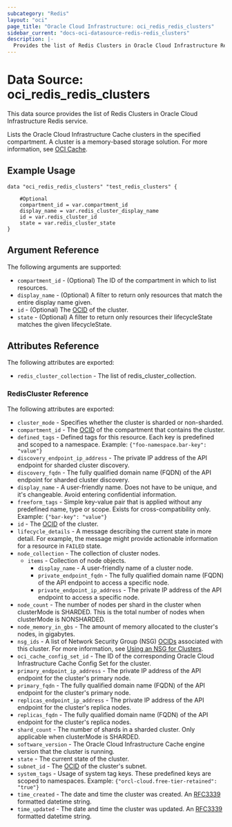 ```yaml
---
subcategory: "Redis"
layout: "oci"
page_title: "Oracle Cloud Infrastructure: oci_redis_redis_clusters"
sidebar_current: "docs-oci-datasource-redis-redis_clusters"
description: |-
  Provides the list of Redis Clusters in Oracle Cloud Infrastructure Redis service
---
```


# Data Source: oci_redis_redis_clusters
This data source provides the list of Redis Clusters in Oracle Cloud Infrastructure Redis service.

Lists the Oracle Cloud Infrastructure Cache clusters in the specified compartment. A cluster is a memory-based storage solution. For more information, see [OCI Cache](https://docs.cloud.oracle.com/iaas/Content/ocicache/home.htm).


## Example Usage

```hcl
data "oci_redis_redis_clusters" "test_redis_clusters" {

	#Optional
	compartment_id = var.compartment_id
	display_name = var.redis_cluster_display_name
	id = var.redis_cluster_id
	state = var.redis_cluster_state
}
```

## Argument Reference

The following arguments are supported:

* `compartment_id` - (Optional) The ID of the compartment in which to list resources.
* `display_name` - (Optional) A filter to return only resources that match the entire display name given.
* `id` - (Optional) The [OCID](https://docs.cloud.oracle.com/iaas/Content/General/Concepts/identifiers.htm#Oracle) of the cluster.
* `state` - (Optional) A filter to return only resources their lifecycleState matches the given lifecycleState.


## Attributes Reference

The following attributes are exported:

* `redis_cluster_collection` - The list of redis_cluster_collection.

### RedisCluster Reference

The following attributes are exported:

* `cluster_mode` - Specifies whether the cluster is sharded or non-sharded.
* `compartment_id` - The [OCID](https://docs.cloud.oracle.com/iaas/Content/General/Concepts/identifiers.htm#Oracle) of the compartment that contains the cluster.
* `defined_tags` - Defined tags for this resource. Each key is predefined and scoped to a namespace. Example: `{"foo-namespace.bar-key": "value"}` 
* `discovery_endpoint_ip_address` - The private IP address of the API endpoint for sharded cluster discovery.
* `discovery_fqdn` - The fully qualified domain name (FQDN) of the API endpoint for sharded cluster discovery.
* `display_name` - A user-friendly name. Does not have to be unique, and it's changeable. Avoid entering confidential information.
* `freeform_tags` - Simple key-value pair that is applied without any predefined name, type or scope. Exists for cross-compatibility only. Example: `{"bar-key": "value"}` 
* `id` - The [OCID](https://docs.cloud.oracle.com/iaas/Content/General/Concepts/identifiers.htm#Oracle) of the cluster.
* `lifecycle_details` - A message describing the current state in more detail. For example, the message might provide actionable information for a resource in `FAILED` state.
* `node_collection` - The collection of  cluster nodes.
	* `items` - Collection of node objects.
		* `display_name` - A user-friendly name of a cluster node.
		* `private_endpoint_fqdn` - The fully qualified domain name (FQDN) of the API endpoint to access a specific node.
		* `private_endpoint_ip_address` - The private IP address of the API endpoint to access a specific node.
* `node_count` - The number of nodes per shard in the cluster when clusterMode is SHARDED. This is the total number of nodes when clusterMode is NONSHARDED.
* `node_memory_in_gbs` - The amount of memory allocated to the cluster's nodes, in gigabytes.
* `nsg_ids` - A list of Network Security Group (NSG) [OCIDs](https://docs.cloud.oracle.com/iaas/Content/General/Concepts/identifiers.htm) associated with this cluster. For more information, see [Using an NSG for Clusters](https://docs.cloud.oracle.com/iaas/Content/ocicache/connecttocluster.htm#connecttocluster__networksecuritygroup). 
* `oci_cache_config_set_id` - The ID of the corresponding Oracle Cloud Infrastructure Cache Config Set for the cluster.
* `primary_endpoint_ip_address` - The private IP address of the API endpoint for the cluster's primary node.
* `primary_fqdn` - The fully qualified domain name (FQDN) of the API endpoint for the cluster's primary node.
* `replicas_endpoint_ip_address` - The private IP address of the API endpoint for the cluster's replica nodes.
* `replicas_fqdn` - The fully qualified domain name (FQDN) of the API endpoint for the cluster's replica nodes.
* `shard_count` - The number of shards in a sharded cluster. Only applicable when clusterMode is SHARDED.
* `software_version` - The Oracle Cloud Infrastructure Cache engine version that the cluster is running.
* `state` - The current state of the cluster.
* `subnet_id` - The [OCID](https://docs.cloud.oracle.com/iaas/Content/General/Concepts/identifiers.htm#Oracle) of the cluster's subnet.
* `system_tags` - Usage of system tag keys. These predefined keys are scoped to namespaces. Example: `{"orcl-cloud.free-tier-retained": "true"}` 
* `time_created` - The date and time the cluster was created. An [RFC3339](https://datatracker.ietf.org/doc/html/rfc3339) formatted datetime string.
* `time_updated` - The date and time the cluster was updated. An [RFC3339](https://datatracker.ietf.org/doc/html/rfc3339) formatted datetime string.

